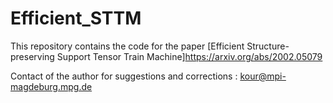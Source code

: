 # Efficient_STTM
This repository contains the code for the paper [Efficient Structure-preserving Support Tensor Train Machine]<https://arxiv.org/abs/2002.05079>

Contact of the author for suggestions and corrections : kour@mpi-magdeburg.mpg.de
